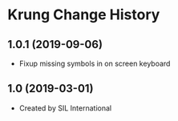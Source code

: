 Krung Change History
====================

1.0.1 (2019-09-06)
------------------
* Fixup missing symbols in on screen keyboard

1.0 (2019-03-01)
----------------
* Created by SIL International
